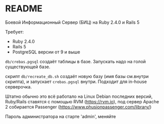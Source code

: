 # README

Боевой Информационный Сервер (БИЦ) на Ruby 2.4.0 и Rails 5

Требует:

* Ruby 2.4.0
* Rails 5
* PostgreSQL версии от 9 и выше


`db/crebas.pgsql` создаёт таблицы в базе. Запускать надо на голой существующей базе.

скрипт `db/recreate_db.sh` создаёт новую базу (имя базы см.внутри скрипта), и запускает `crebas.pgsql` внутри. Подходит для in-house серверочка.

Штатно обычно это всё работало на Linux Debian последних версий, Ruby/Rails ставятся с помощью RVM (https://rvm.io), под сервер Apache 2 собирается Passenger (https://www.phusionpassenger.com/library/)

Пароль администратора на старте 'admin', меняйте
